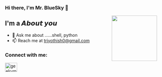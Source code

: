 ### Hi there, I'm Mr. BlueSky 👋

<img align='right' src='https://github.com/Rishit-dagli/Rishit-dagli/blob/master/images/octocat-anime.gif' width='150"'>

## I'm a 𝘼𝙗𝙤𝙪𝙩 𝙮𝙤𝙪

- 💬 Ask me about ......shell, python
- 📫 Reach me at trjyothish0@gmail.com

### Connect with me:

<a href="https://instagram.com/geekymentalist" target="blank"><img align="center" src="https://raw.githubusercontent.com/rahuldkjain/github-profile-readme-generator/master/src/images/icons/Social/instagram.svg" alt="geekymentalist" height="30" width="40" /></a>
